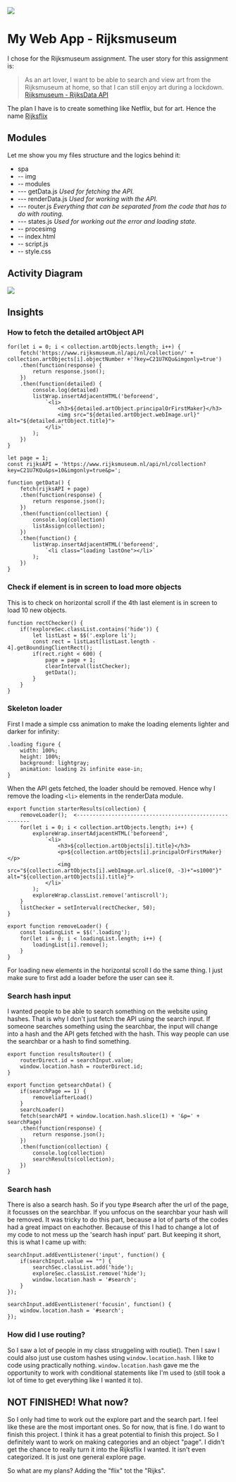 ![](spa/procesimg/rijksflix.png)

# My Web App - Rijksmuseum

I chose for the Rijksmuseum assignment. The user story for this assignment is:
> As an art lover, I want to be able to search and view art from the Rijksmuseum at home, so that I can still enjoy art during a lockdown. [Rijksmuseum - RijksData API](https://data.rijksmuseum.nl/object-metadata/)

The plan I have is to create something like Netflix, but for art. Hence the name [Rijksflix](https://juliandecloe.github.io/Rijksflix/spa/)

## Modules

Let me show you my files structure and the logics behind it:

- spa
- -- img
- -- modules
- --- getData.js _Used for fetching the API._
- --- renderData.js _Used for working with the API._
- --- router.js _Everything that can be separated from the code that has to do with routing._
- --- states.js _Used for working out the error and loading state._
- -- procesimg
- -- index.html
- -- script.js
- -- style.css

## Activity Diagram

![](spa/procesimg/activitydiagram.png)


## Insights

### How to fetch the detailed artObject API
```
for(let i = 0; i < collection.artObjects.length; i++) {
	fetch('https://www.rijksmuseum.nl/api/nl/collection/' + collection.artObjects[i].objectNumber +'?key=C21U7KQu&imgonly=true')
	.then(function(response) {
		return response.json();
	})
	.then(function(detailed) {
		console.log(detailed)
		listWrap.insertAdjacentHTML('beforeend', 
			`<li>
				<h3>${detailed.artObject.principalOrFirstMaker}</h3>
				<img src="${detailed.artObject.webImage.url}" alt="${detailed.artObject.title}">
			</li>`
		);	
	})
}
```

```
let page = 1;
const rijksAPI = 'https://www.rijksmuseum.nl/api/nl/collection?key=C21U7KQu&ps=10&imgonly=true&p=';

function getData() {
    fetch(rijksAPI + page)
    .then(function(response) {
        return response.json();
    })
    .then(function(collection) {
        console.log(collection)
        listAssign(collection);
    })
    .then(function() {
        listWrap.insertAdjacentHTML('beforeend', 
            `<li class="loading lastOne"></li>`
        );	
    })
}

```

### Check if element is in screen to load more objects

This is to check on horizontal scroll if the 4th last element is in screen to load 10 new objects.

```
function rectChecker() {
    if(!exploreSec.classList.contains('hide')) {
        let listLast = $$('.explore li');
        const rect = listLast[listLast.length - 4].getBoundingClientRect();
        if(rect.right < 600) {
            page = page + 1;
            clearInterval(listChecker);
            getData();
        }
    }
}
```

### Skeleton loader

First I made a simple css animation to make the loading elements lighter and darker for infinity:

```
.loading figure {
	width: 100%;
	height: 100%;
	background: lightgray;
	animation: loading 2s infinite ease-in;
}
```

When the API gets fetched, the loader should be removed. Hence why I remove the loading `<li>` elements in the renderData module.

```
export function starterResults(collection) {
    removeLoader();  <-------------------------------------------------------
    for(let i = 0; i < collection.artObjects.length; i++) {
        exploreWrap.insertAdjacentHTML('beforeend', 
            `<li>
                <h3>${collection.artObjects[i].title}</h3>
                <p>${collection.artObjects[i].principalOrFirstMaker}</p>
                <img src="${collection.artObjects[i].webImage.url.slice(0, -3)+"=s1000"}" alt="${collection.artObjects[i].title}">
            </li>`
        );
        exploreWrap.classList.remove('antiscroll');
    }
    listChecker = setInterval(rectChecker, 50);
}

export function removeLoader() {
    const loadingList = $$('.loading');
    for(let i = 0; i < loadingList.length; i++) {
        loadingList[i].remove();
    }
}
```

For loading new elements in the horizontal scroll I do the same thing. I just make sure to first add a loader before the user can see it.


### Search hash input

I wanted people to be able to search something on the website using hashes. That is why I don't just fetch the API using the search input. If someone searches something using the searchbar, the input will change into a hash and the API gets fetched with the hash. This way people can use the searchbar or a hash to find something.

```
export function resultsRouter() {
    routerDirect.id = searchInput.value;
    window.location.hash = routerDirect.id;
}

export function getsearchData() {
    if(searchPage == 1) {
        removeliafterLoad()
    }
    searchLoader()
    fetch(searchAPI + window.location.hash.slice(1) + '&p=' + searchPage)
    .then(function(response) {
        return response.json();
    })
    .then(function(collection) {
        console.log(collection)
        searchResults(collection);
    })
}
```

### Search hash

There is also a search hash. So if you type #search after the url of the page, it focusses on the searchbar. If you unfocus on the searchbar your hash will be removed. It was tricky to do this part, because a lot of parts of the codes had a great impact on eachother. Because of this I had to change a lot of my code to not mess up the 'search hash input' part. But keeping it short, this is what I came up with:

```
searchInput.addEventListener('input', function() {
	if(searchInput.value == "") {
		searchSec.classList.add('hide');
		exploreSec.classList.remove('hide');
		window.location.hash = '#search';
	}
});

searchInput.addEventListener('focusin', function() {
	window.location.hash = '#search';
});
```

### How did I use routing?

So I saw a lot of people in my class struggeling with routie(). Then I saw I could also just use custom hashes using `window.location.hash`. I like to code using practically nothing. `window.location.hash` gave me the opportunity to work with conditional statements like I'm used to (still took a lot of time to get everything like I wanted it to).


## NOT FINISHED! What now?

So I only had time to work out the explore part and the search part. I feel like these are the most important ones. So for now, that is fine. I do want to finish this project. I think it has a great potential to finish this project. So I definitely want to work on making categories and an object "page". I didn't get the chance to really turn it into the Rijksflix I wanted. It isn't even categorized. It is just one general explore page.

So what are my plans? Adding the "flix" tot the "Rijks".

